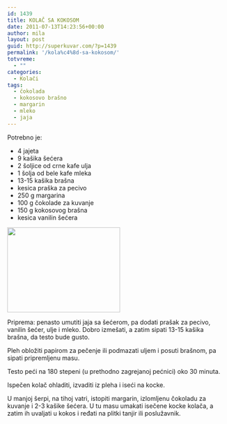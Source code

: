 ```yaml
---
id: 1439
title: KOLAČ SA KOKOSOM
date: 2011-07-13T14:23:56+00:00
author: mila
layout: post
guid: http://superkuvar.com/?p=1439
permalink: '/kola%c4%8d-sa-kokosom/'
totvreme:
  - ""
categories:
  - Kolači
tags:
  - čokolada
  - kokosovo brašno
  - margarin
  - mleko
  - jaja
---
```

Potrebno je:

  * 4 jajeta
  * 9 kašika šećera
  * 2 šoljice od crne kafe ulja
  * 1 šolja od bele kafe mleka
  * 13-15 kašika brašna
  * kesica praška za pecivo
  * 250 g margarina
  * 100 g čokolade za kuvanje
  * 150 g kokosovog brašna
  * kesica vanilin šećera

<img class="alignnone size-full wp-image-1440" title="cupavcikokos" src="//superkuvar.com/wp-content/uploads/2011/07/cupavcikokos.jpg" alt="" width="259" height="195" /> 

Priprema: penasto umutiti jaja sa šećerom, pa dodati prašak za pecivo, vanilin šećer, ulje i mleko. Dobro izmešati, a zatim sipati 13-15 kašika brašna, da testo bude gusto.

Pleh obložiti papirom za pečenje ili podmazati uljem i posuti brašnom, pa sipati pripremljenu masu.

Testo peći na 180 stepeni (u prethodno zagrejanoj pećnici) oko 30 minuta.

Ispečen kolač ohladiti, izvaditi iz pleha i iseći na kocke.

U manjoj šerpi, na tihoj vatri, istopiti margarin, izlomljenu čokoladu za kuvanje i 2-3 kašike šećera. U tu masu umakati isečene kocke kolača, a zatim ih uvaljati u kokos i ređati na plitki tanjir ili poslužavnik.